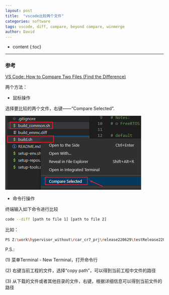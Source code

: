 ```yaml
---
layout: post
title:  "vscode比较两个文件"
categories: software
tags: vscode, diff, compare, beyond compare, winmerge
author: David
---
```


* content
{:toc}

---

### 参考
[VS Code: How to Compare Two Files (Find the Difference)](https://www.kindacode.com/article/vs-code-how-to-compare-two-files-find-the-difference/)

两个方法：

* 鼠标操作

选择要比较的两个文件，右键——“Compare Selected”.

![鼠标操作比较两个文件](https://github.com/titron/titron.github.io/raw/master/img/2022-07-26-vscode-compare-2files-mouse.png)

* 命令行操作

终端输入如下命令进行比较
```bash
code --diff [path to file 1] [path to file 2]
```

比如：
```bash
PS Z:\work\hypervisor_without\rcar_cr7_prj\release220629\testRelease220629\rcar-cr7-solution> code --diff Z:\work\hypervisor_without\rcar_cr7_prj\release220629\testRelease220629\rcar-cr7-solution\setup-env.sh C:\Users\a5059726\Downloads\recn-setup-env.sh
```

P.S.:

(1) 菜单Terminal - New Terminal，打开命令行

(2) 右键当前工程的文件，选择“copy path”，可以得到当前工程中文件的路径

(3) 从下载的文件或者其他目录的文件，右键，根据详细信息可以得到当前文件的路径